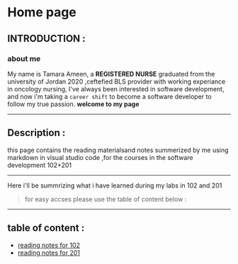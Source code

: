 # Home page 
## INTRODUCTION :
### about me 
My name is Tamara Ameen, a **REGISTERED NURSE** graduated from the university of Jordan 2020 ,ceftefied BLS provider with working experiance in oncology nursing, I've always been interested in software development, and now i'm taking a `career shift` to become a software developer to follow my true passion.
**welcome to my page**
***
## Description :
this page contains the reading materialsand notes summerized by me using markdown in visual studio code ,for the courses in the software development 102+201
***
Here i'll be summrizing what i have learned during my labs in 102 and 201
> for easy accses please use the table of content below :
***
## table of content :
* [reading notes for 102](https://tamaraalbilleh.github.io/reading-notes/Code102Reading-Notes/reading-102)
* [reading notes for 201](https://tamaraalbilleh.github.io/reading-notes/Code201Reading-Notes/reading-201)
